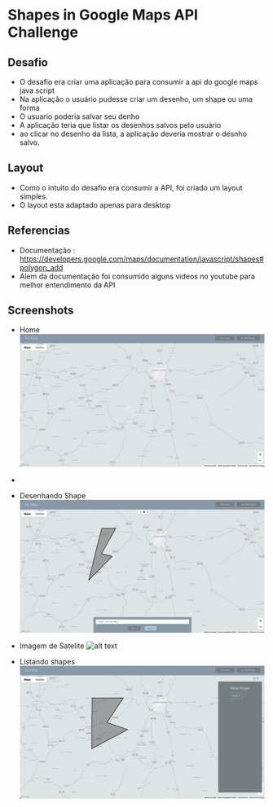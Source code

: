 # Shapes in Google Maps API Challenge

## Desafio

- O desafio era criar uma aplicação para consumir a api do google maps java script
- Na aplicação o usuário pudesse criar um desenho, um shape ou uma forma
- O usuario poderia salvar seu denho
- A aplicação teria que listar os desenhos salvos pelo usuário
- ao clicar no desenho da lista, a aplicação deveria mostrar o desnho salvo.

## Layout 
- Como o intuito do desafio era consumir a API, foi criado um layout simples.
- O layout esta adaptado apenas para desktop

## Referencias

- Documentação : https://developers.google.com/maps/documentation/javascript/shapes#polygon_add
- Alem da documentação foi consumido alguns videos no youtube para melhor entendimento da API



## Screenshots

- Home
![alt text](./screenshots/home.png)

-

- Desenhando Shape
![alt text](./screenshots/drawShape.png)




- Imagem de Satelite
![alt text](./screenshots/satelite.png)

- Listando shapes
![alt text](./screenshots/listshape.png)




